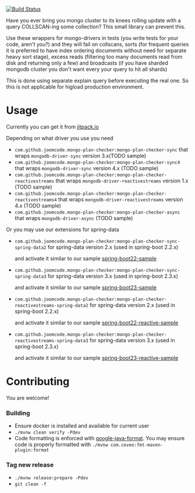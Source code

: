 [![Build Status](https://travis-ci.com/joomcode/mongo-plan-checker.svg?branch=master)](https://travis-ci.com/joomcode/mongo-plan-checker)

Have you ever bring you mongo cluster to its knees rolling update with a query COLLSCAN-ing some collection?
This small library can prevent this. 

Use these wrappers for mongo-drivers in tests (you write tests for your 
code, aren't you?) and they will fail on collscans, sorts (for frequent queries it is preferred to have 
index ordering documents without need for separate heavy sort stage), excess reads (filtering too many 
documents read from disk and returning only a few) and broadcasts (if you have sharded mongodb cluster 
you don't want every your query to hit all shards)

This is done using separate explain query before executing the real one. So this is not applicable for higload
production environment.

# Usage
Currently you can get it from [jitpack.io](https://jitpack.io/)

Depending on what driver you use you need 
- `com.github.joomcode.mongo-plan-checker:mongo-plan-checker-sync` that wraps `mongodb-driver-sync` version 3.x(TODO sample)
- `com.github.joomcode.mongo-plan-checker:mongo-plan-checker-sync4` that wraps `mongodb-driver-sync` version 4.x (TODO sample)
- `com.github.joomcode.mongo-plan-checker:mongo-plan-checker-reactivestreams` that wraps `mongodb-driver-reactivestreams` version 1.x (TODO sample)
- `com.github.joomcode.mongo-plan-checker:mongo-plan-checker-reactivestreams4` that wraps `mongodb-driver-reactivestreams` version 4.x (TODO sample)
- `com.github.joomcode.mongo-plan-checker:mongo-plan-checker-async` that wraps `mongodb-driver-async` (TODO sample)

Or you may use our extensions for spring-data
- `com.github.joomcode.mongo-plan-checker:mongo-plan-checker-sync-spring-data2` for spring-data version 2.x (used in spring-boot 2.2.x)

   and activate it similar to our sample [spring-boot22-sample](samples/spring-boot22-sync/src/test/java/com/github/joomcode/mongoplanchecker/sync/sample/PlanCheckerConfig.java) 
- `com.github.joomcode.mongo-plan-checker:mongo-plan-checker-sync-spring-data3` for spring-data version 3.x (used in spring-boot 2.3.x)

   and activate it similar to our sample [spring-boot23-sample](samples/spring-boot23-sync/src/test/java/com/github/joomcode/mongoplanchecker/sync/sample/PlanCheckerConfig.java) 
- `com.github.joomcode.mongo-plan-checker:mongo-plan-checker-reactivestreams-spring-data2` for spring-data version 2.x (used in spring-boot 2.2.x)

   and activate it similar to our sample [spring-boot22-reactive-sample](samples/spring-boot22-reactive/src/test/java/com/github/joomcode/mongoplanchecker/reactivestreams/sample/PlanCheckerConfig.java)
- `com.github.joomcode.mongo-plan-checker:mongo-plan-checker-reactivestreams-spring-data3` for spring-data version 3.x (used in spring-boot 2.3.x)

   and activate it similar to our sample [spring-boot23-reactive-sample](samples/spring-boot23-reactive/src/test/java/com/github/joomcode/mongoplanchecker/reactivestreams/sample/PlanCheckerConfig.java)

# Contributing
You are welcome!
### Building
- Ensure docker is installed and available for current user
- `./mvnw clean verify -Pdev`
- Code formatting is enforced with [google-java-format](https://github.com/google/google-java-format).
You may ensure code is properly formatted with `./mvnw com.coveo:fmt-maven-plugin:format`
### Tag new release
* `./mvnw release:prepare -Pdev`
* `git clean -f`


